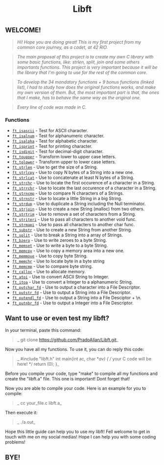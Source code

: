 <h1 align="center">
	Libft
<h1>

## WELCOME!

> _Hi! Hope you are doing great! 
This is my first project from my common core journey, as a cadet, at 42 RIO._

> _The main proposal of this project is to create my own C library with some basic functions, like: strlen, split, join and some others importants functions. This project is very important because it will be the library that I'm going to use for the rest of the common core._ 

> _To develop the 34 mandatory functions + 9 bonus functions (linked list), I had to study how does the original functions works, and make my own version of them. But, the most important part is that, the ones that I make, has to behave the same way as the original one._ 

> _Every line of code was made in C._

### Functions

* [`ft_isascii`](ft_isascii.c)		- Test for ASCII character.
* [`ft_isalnum`](ft_isalnum.c)		- Test for alphanumeric character.
* [`ft_isalpha`](ft_isalpha.c)		- Test for alphabetic character.
* [`ft_isprint`](ft_isprint.c)		- Test for printing character.
* [`ft_isdigit`](ft_isdigit.c)		- Test for decimal-digit character.
* [`ft_toupper`](ft_toupper.c)		- Transform lower to upper case letters.
* [`ft_tolower`](ft_tolower.c)		- Transform upper to lower case letters.
* [`ft_strlen`](ft_strlen.c)		- Use to get the size of a String.
* [`ft_strlcpy`](ft_strlcpy.c)		- Use to copy N bytes of a String into a new one.
* [`ft_strlcat`](ft_strlcat.c)		- Use to concatenate at least N bytes of a String.
* [`ft_strchr`](ft_strchr.c)		- Use to locate the first occurence of a character in a String.
* [`ft_strrchr`](ft_strrchr.c)		- Use to locate the last occurence of a character in a String.
* [`ft_strncmp`](ft_strncmp.c)		- Use to compare N characters of a Strings.
* [`ft_strnstr`](ft_strnstr.c)		- Use to locate a little String in a big String.
* [`ft_strdup`](ft_strdup.c)		- Use to duplicate a String including the Null terminator.
* [`ft_strjoin`](ft_strjoin.c)		- Use to create a new String (malloc) from two others.
* [`ft_strtrim`](ft_strtrim.c)		- Use to remove a set of characters from a String.
* [`ft_striteri`](ft_striteri.c)	- Use to pass all characters to another void func.
* [`ft_strmapi`](ft_strmapi.c)		- Use to pass all characters to another char func.
* [`ft_substr`](ft_substr.c)		- Use to create a new String from another String.
* [`ft_split`](ft_split.c)		- Use to break a String into a array of Strings.
* [`ft_bzero`](ft_bzero.c)		- Use to write zeroes to a byte String.
* [`ft_memset`](ft_memset.c)		- Use to write a byte to a byte String.
* [`ft_memcpy`](ft_memcpy.c)		- Use to copy a memory area into a new one.
* [`ft_memmove`](ft_memmove.c)		- Use to copy byte String.
* [`ft_memchr`](ft_memchr.c)		- Use to locate byte in a byte string
* [`ft_memcmp`](ft_memcmp.c)		- Use to compare byte string.
* [`ft_calloc`](ft_calloc.c)		- Use to allocate memory.
* [`ft_atoi`](ft_atoi.c)		- Use to convert ASCII String to Integer.
* [`ft_itoa`](ft_itoa.c)		- Use to convert a Integer to a alphanumeric String.
* [`ft_putchar_fd`](ft_putchar_fd.c)	- Use to output a character into a File Descriptor.
* [`ft_putstr_fd`](ft_putstr_fd.c)	- Use to output a String into a File Descriptor.
* [`ft_putendl_fd`](ft_putendl_fd.c)	- Use to output a String into a File Desciptor + \n.
* [`ft_putnbr_fd`](ft_putnbr_fd.c)	- Use to output a Integer into a File Descriptor.

## Want to use or even test my libft? 

In your terminal, paste this command:
> _ git clone https://github.com/PradoAllan/Libft.git_

Now you have all my functions.
To use it, you can do reply this code:
> _ #include "libft.h"
> 	int	main(int ac, char **av) {
> 		/* your C code will be here! */
> 		return (0);
> 	}_

Before you compile your code, type "make" to compile all my functions and create the "libft.a" file. This one is important! Dont forget that!

Now you are able to compile your code. 
Here is an example for you to compile: 
> _ cc your_file.c libft.a_

Then execute it:

> _ ./a.out_

Hope this little guide can help you to use my libft! 
Fell welcome to get in touch with me on my social medias! 
Hope I can help you with some coding problems!

## BYE!


